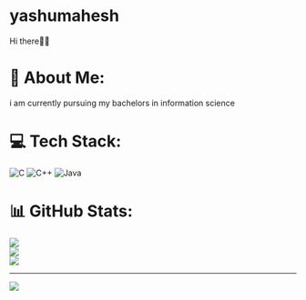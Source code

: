 # yashumahesh
Hi there👋🏻
# 💫 About Me:
i am currently pursuing my bachelors in information science


# 💻 Tech Stack:
![C](https://img.shields.io/badge/c-%2300599C.svg?style=for-the-badge&logo=c&logoColor=white) ![C++](https://img.shields.io/badge/c++-%2300599C.svg?style=for-the-badge&logo=c%2B%2B&logoColor=white) ![Java](https://img.shields.io/badge/java-%23ED8B00.svg?style=for-the-badge&logo=openjdk&logoColor=white)
# 📊 GitHub Stats:
![](https://github-readme-stats.vercel.app/api?username=yashumahesh123&theme=dark&hide_border=false&include_all_commits=false&count_private=false)<br/>
![](https://github-readme-streak-stats.herokuapp.com/?user=yashumahesh123&theme=dark&hide_border=false)<br/>
![](https://github-readme-stats.vercel.app/api/top-langs/?username=yashumahesh123&theme=dark&hide_border=false&include_all_commits=false&count_private=false&layout=compact)

---
[![](https://visitcount.itsvg.in/api?id=yashumahesh123&icon=0&color=0)](https://visitcount.itsvg.in)

<!-- Proudly created with GPRM ( https://gprm.itsvg.in ) -->
